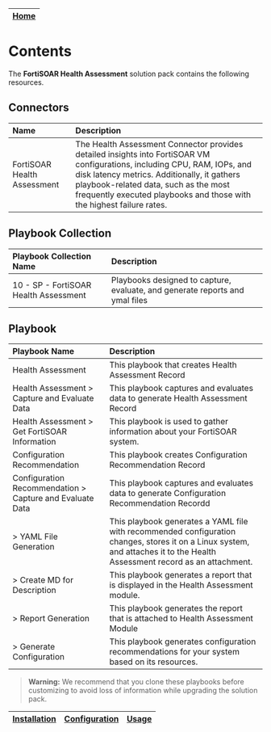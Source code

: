 | [Home](../README.md) |
|----------------------|

# Contents

The **FortiSOAR Health Assessment** solution pack contains the following resources.

## Connectors

|**Name**|**Description**|
| :- | :- |
| FortiSOAR Health Assessment  | The Health Assessment Connector provides detailed insights into FortiSOAR VM configurations, including CPU, RAM, IOPs, and disk latency metrics. Additionally, it gathers playbook-related data, such as the most frequently executed playbooks and those with the highest failure rates. |


## Playbook Collection

|**Playbook Collection Name**|**Description**|
| :- | :- |
| 10 - SP - FortiSOAR Health Assessment | Playbooks designed to capture, evaluate, and generate reports and ymal files |

## Playbook

|**Playbook Name**|**Description**|
| :- | :- |
| Health Assessment | This playbook that creates Health Assessment Record |
| Health Assessment > Capture and Evaluate Data | This playbook captures and evaluates data to generate Health Assessment Record |
| Health Assessment > Get FortiSOAR Information | This playbook is used to gather information about your FortiSOAR system. |
| Configuration Recommendation | This playbook creates Configuration Recommendation Record |
| Configuration Recommendation > Capture and Evaluate Data | This playbook captures and evaluates data to generate Configuration Recommendation Recordd |
| > YAML File Generation | This playbook generates a YAML file with recommended configuration changes, stores it on a Linux system, and attaches it to the Health Assessment record as an attachment. |
| > Create MD for Description | This playbook generates a report that is displayed in the Health Assessment module. |
| > Report Generation | This playbook generates the report that is attached to Health Assessment Module |
| > Generate Configuration | This playbook generates configuration recommendations for your system based on its resources. |


>**Warning:** We recommend that you clone these playbooks before customizing to avoid loss of information while upgrading the solution pack.

| [Installation](./setup.md#installation) | [Configuration](./setup.md#configuration) | [Usage](./usage.md) |
|-----------------------------------------|-------------------------------------------|---------------------|